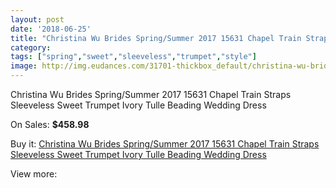 ```yaml
---
layout: post
date: '2018-06-25'
title: "Christina Wu Brides Spring/Summer 2017 15631 Chapel Train Straps Sleeveless Sweet Trumpet Ivory Tulle Beading Wedding Dress"
category: 
tags: ["spring","sweet","sleeveless","trumpet","style"]
image: http://img.eudances.com/31701-thickbox_default/christina-wu-brides-spring-summer-2017-15631-chapel-train-straps-sleeveless-sweet-trumpet-ivory-tulle-beading-wedding-dress.jpg
---
```

Christina Wu Brides Spring/Summer 2017 15631 Chapel Train Straps Sleeveless Sweet Trumpet Ivory Tulle Beading Wedding Dress

On Sales: **$458.98**
<a href="https://www.eudances.com/en/9918-christina-wu-brides-spring-summer-2017-15631-chapel-train-straps-sleeveless-sweet-trumpet-ivory-tulle-beading-wedding-dress.html"><amp-img layout="responsive" width="600" height="600" src="//img.eudances.com/31701-thickbox_default/christina-wu-brides-spring-summer-2017-15631-chapel-train-straps-sleeveless-sweet-trumpet-ivory-tulle-beading-wedding-dress.jpg" alt="Christina Wu Brides Spring/Summer 2017 15631 Chapel Train Straps Sleeveless Sweet Trumpet Ivory Tulle Beading Wedding Dress 0" /></a>
<a href="https://www.eudances.com/en/9918-christina-wu-brides-spring-summer-2017-15631-chapel-train-straps-sleeveless-sweet-trumpet-ivory-tulle-beading-wedding-dress.html"><amp-img layout="responsive" width="600" height="600" src="//img.eudances.com/31705-thickbox_default/christina-wu-brides-spring-summer-2017-15631-chapel-train-straps-sleeveless-sweet-trumpet-ivory-tulle-beading-wedding-dress.jpg" alt="Christina Wu Brides Spring/Summer 2017 15631 Chapel Train Straps Sleeveless Sweet Trumpet Ivory Tulle Beading Wedding Dress 1" /></a>
<a href="https://www.eudances.com/en/9918-christina-wu-brides-spring-summer-2017-15631-chapel-train-straps-sleeveless-sweet-trumpet-ivory-tulle-beading-wedding-dress.html"><amp-img layout="responsive" width="600" height="600" src="//img.eudances.com/31704-thickbox_default/christina-wu-brides-spring-summer-2017-15631-chapel-train-straps-sleeveless-sweet-trumpet-ivory-tulle-beading-wedding-dress.jpg" alt="Christina Wu Brides Spring/Summer 2017 15631 Chapel Train Straps Sleeveless Sweet Trumpet Ivory Tulle Beading Wedding Dress 2" /></a>
<a href="https://www.eudances.com/en/9918-christina-wu-brides-spring-summer-2017-15631-chapel-train-straps-sleeveless-sweet-trumpet-ivory-tulle-beading-wedding-dress.html"><amp-img layout="responsive" width="600" height="600" src="//img.eudances.com/31703-thickbox_default/christina-wu-brides-spring-summer-2017-15631-chapel-train-straps-sleeveless-sweet-trumpet-ivory-tulle-beading-wedding-dress.jpg" alt="Christina Wu Brides Spring/Summer 2017 15631 Chapel Train Straps Sleeveless Sweet Trumpet Ivory Tulle Beading Wedding Dress 3" /></a>
<a href="https://www.eudances.com/en/9918-christina-wu-brides-spring-summer-2017-15631-chapel-train-straps-sleeveless-sweet-trumpet-ivory-tulle-beading-wedding-dress.html"><amp-img layout="responsive" width="600" height="600" src="//img.eudances.com/31702-thickbox_default/christina-wu-brides-spring-summer-2017-15631-chapel-train-straps-sleeveless-sweet-trumpet-ivory-tulle-beading-wedding-dress.jpg" alt="Christina Wu Brides Spring/Summer 2017 15631 Chapel Train Straps Sleeveless Sweet Trumpet Ivory Tulle Beading Wedding Dress 4" /></a>

Buy it: [Christina Wu Brides Spring/Summer 2017 15631 Chapel Train Straps Sleeveless Sweet Trumpet Ivory Tulle Beading Wedding Dress](https://www.eudances.com/en/9918-christina-wu-brides-spring-summer-2017-15631-chapel-train-straps-sleeveless-sweet-trumpet-ivory-tulle-beading-wedding-dress.html "Christina Wu Brides Spring/Summer 2017 15631 Chapel Train Straps Sleeveless Sweet Trumpet Ivory Tulle Beading Wedding Dress")

View more: [](https://www.eudances.com/en/- "")